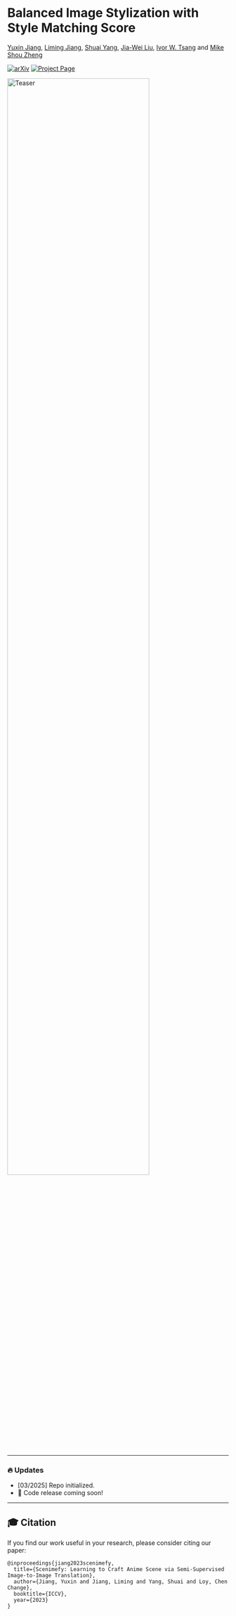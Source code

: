 # Balanced Image Stylization with Style Matching Score

[Yuxin Jiang](https://yuxinn-j.github.io/), [Liming Jiang](https://liming-jiang.com/), [Shuai Yang](https://williamyang1991.github.io/), [Jia-Wei Liu](https://jia-wei-liu.github.io/), [Ivor W. Tsang](https://www.a-star.edu.sg/cfar/about-cfar/management/prof-ivor-tsang) and [Mike Shou Zheng](https://cde.nus.edu.sg/ece/staff/shou-zheng-mike/)<br>

[![arXiv](https://img.shields.io/badge/arXiv-2411.17949-b31b1b.svg)](https://arxiv.org/abs/2308.12968)
[![Project Page](https://img.shields.io/badge/Project-Website-orange)](https://yuxinn-j.github.io/projects/SMS.html)

<p align="left">
  <img src="https://github.com/showlab/SMS/blob/main/assets/teaser-f.png" alt="Teaser" width="80%">
</p>

-----------------------------------------------------

### 🔥 Updates

- [03/2025] Repo initialized.
- 🚀 Code release coming soon!
-----------------------------------------------------

## 🎓 Citation
If you find our work useful in your research, please consider citing our paper:
```
@inproceedings{jiang2023scenimefy,
  title={Scenimefy: Learning to Craft Anime Scene via Semi-Supervised Image-to-Image Translation},
  author={Jiang, Yuxin and Jiang, Liming and Yang, Shuai and Loy, Chen Change},
  booktitle={ICCV},
  year={2023}
}
```
<!--
## 🤗 Acknowledgements
This code is mainly developed based on [PDS](https://github.com/KAIST-Visual-AI-Group/PDS/tree/main). We sincerely thank the authors for open-sourcing their code. 
-->
